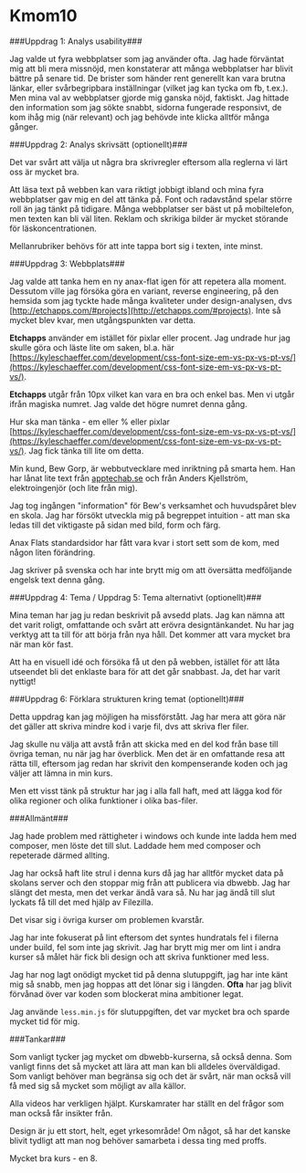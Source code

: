 Kmom10
===============================


###Uppdrag 1: Analys usability###

Jag valde ut fyra webbplatser som jag använder ofta. Jag hade förväntat mig att bli mera missnöjd, men konstaterar att många webbplatser har blivit bättre på senare tid. De brister som händer rent generellt kan vara brutna länkar, eller svårbegripbara inställningar (vilket jag kan tycka om fb, t.ex.). Men mina val av webbplatser gjorde mig ganska nöjd, faktiskt. Jag hittade den information som jag sökte snabbt, sidorna fungerade responsivt, de kom ihåg mig (när relevant) och jag behövde inte klicka alltför många gånger.

###Uppdrag 2: Analys skrivsätt (optionellt)###

Det var svårt att välja ut några bra skrivregler eftersom alla reglerna vi lärt oss är mycket bra. 

Att läsa text på webben kan vara riktigt jobbigt ibland och mina fyra webbplatser gav mig en del att tänka på. Font och radavstånd spelar större roll än jag tänkt på tidigare. Många webbplatser ser bäst ut på mobiltelefon, men texten kan bli väl liten. Reklam och skrikiga bilder är mycket störande för läskoncentrationen.

Mellanrubriker behövs för att inte tappa bort sig i texten, inte minst.

###Uppdrag 3: Webbplats###

Jag valde att tanka hem en ny anax-flat igen för att repetera alla moment. Dessutom ville jag försöka göra en variant, reverse engineering,  på den hemsida som jag tyckte hade många kvaliteter under design-analysen, dvs [http://etchapps.com/#projects](http://etchapps.com/#projects). Inte så mycket blev kvar, men utgångspunkten var detta.

__Etchapps__ använder em istället för pixlar eller procent. Jag undrade hur jag skulle göra och läste lite om saken, bl.a. här [https://kyleschaeffer.com/development/css-font-size-em-vs-px-vs-pt-vs/](https://kyleschaeffer.com/development/css-font-size-em-vs-px-vs-pt-vs/).

__Etchapps__ utgår från 10px vilket kan vara en bra och enkel bas. Men vi utgår ifrån magiska numret. Jag valde det högre numret denna gång.

Hur ska man tänka - em eller % eller pixlar [https://kyleschaeffer.com/development/css-font-size-em-vs-px-vs-pt-vs/](https://kyleschaeffer.com/development/css-font-size-em-vs-px-vs-pt-vs/). Jag fick tänka till lite om detta.

Min kund, Bew Gorp, är webbutvecklare med inriktning på smarta hem. Han har lånat lite text från [apptechab.se](https://apptechab.se) och från Anders Kjellström, elektroingenjör (och lite från mig).

Jag tog ingången "information" för Bew's verksamhet och huvudspåret blev en skola. Jag har försökt utveckla mig på begreppet intuition - att man ska ledas till det viktigaste på sidan med bild, form och färg.

Anax Flats standardsidor har fått vara kvar i stort sett som de kom, med någon liten förändring.

Jag skriver på svenska och har inte brytt mig om att översätta medföljande engelsk text denna gång.

###Uppdrag 4: Tema / Uppdrag 5: Tema alternativt (optionellt)###

Mina teman har jag ju redan beskrivit på avsedd plats. Jag kan nämna att det varit roligt, omfattande och svårt att erövra designtänkandet. Nu har jag verktyg att ta till för att börja från nya håll. Det kommer att vara mycket bra när man kör fast.

Att ha en visuell idé och försöka få ut den på webben, istället för att låta utseendet bli det enklaste bara för att det går snabbast. Ja, det har varit nyttigt!

###Uppdrag 6: Förklara strukturen kring temat (optionellt)###

Detta uppdrag kan jag möjligen ha missförstått. Jag har mera att göra när det gäller att skriva mindre kod i varje fil, dvs att skriva fler filer. 

Jag skulle nu välja att avstå från att skicka med en del kod från base till övriga teman, nu när jag har överblick. Men det är en omfattande resa att rätta till, eftersom jag redan har skrivit den kompenserande koden och jag väljer att lämna in min kurs.

Men ett visst tänk på struktur har jag i alla fall haft, med att lägga kod för olika regioner och olika funktioner i olika bas-filer.

###Allmänt###

Jag hade problem med rättigheter i windows och kunde inte ladda hem med composer, men löste det till slut. Laddade hem med composer och repeterade därmed allting.

Jag har också haft lite strul i denna kurs då jag har alltför mycket data på skolans server och den stoppar mig från att publicera via dbwebb. Jag har slängt det mesta, men det verkar ändå vara så. Nu har jag ändå till slut lyckats få till det med hjälp av Filezilla.

Det visar sig i övriga kurser om problemen kvarstår.

Jag har inte fokuserat på lint eftersom det syntes hundratals fel i filerna under build, fel som inte jag skrivit. Jag har brytt mig mer om lint i andra kurser så målet här fick bli design och att skriva funktioner med less.

Jag har nog lagt onödigt mycket tid på denna slutuppgift, jag har inte känt mig så snabb, men jag hoppas att det lönar sig i längden. __Ofta__ har jag blivit förvånad över var koden som blockerat mina ambitioner legat.

Jag använde `less.min.js` för slutuppgiften, det var mycket bra och sparde mycket tid för mig.

###Tankar###

Som vanligt tycker jag mycket om dbwebb-kurserna, så också denna. Som vanligt finns det så mycket att lära att man kan bli alldeles överväldigad. Som vanligt behöver man begränsa sig och det är svårt, när man också vill få med sig så mycket som möjligt av alla källor.

Alla videos har verkligen hjälpt. Kurskamrater har ställt en del frågor som man också får insikter från.

Design är ju ett stort, helt, eget yrkesområde! Om något, så har det kanske blivit tydligt att man nog behöver samarbeta i dessa ting med proffs.

Mycket bra kurs - en 8.
